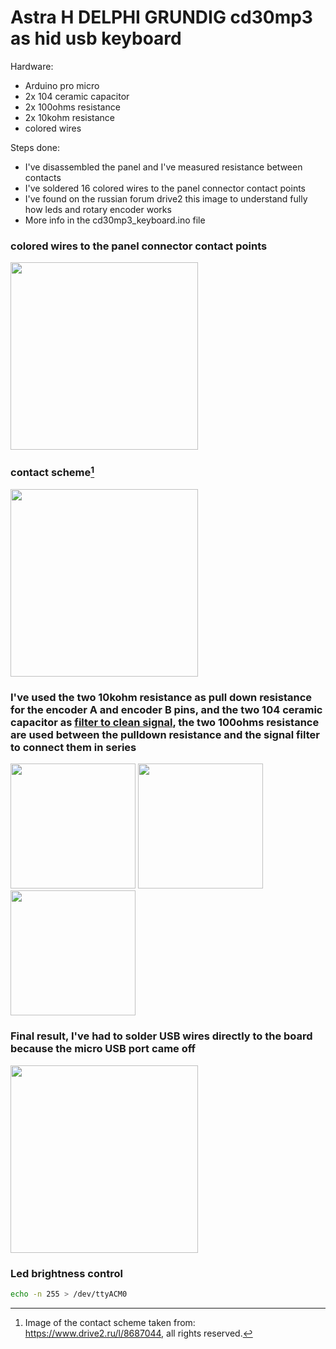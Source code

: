 # Astra H DELPHI GRUNDIG cd30mp3 as hid usb keyboard

Hardware:
- Arduino pro micro
- 2x 104 ceramic capacitor
- 2x 100ohms resistance
- 2x 10kohm resistance
- colored wires

Steps done:
- I've disassembled the panel and I've measured resistance between contacts
- I've soldered 16 colored wires to the panel connector contact points
- I've found on the russian forum drive2 this image to understand fully how leds and rotary encoder works
- More info in the cd30mp3_keyboard.ino file

### colored wires to the panel connector contact points
<img src="https://github.com/Gioee/cd30mp3_keyboard/assets/48024736/86b0b80c-f59a-4a22-a479-239a9194c31b" width="300">

### contact scheme[^1]
<img src="https://github.com/Gioee/cd30mp3_keyboard/assets/48024736/5cb8f3ed-896e-4d44-acbd-a43ea1d80ca5" width="300">

### I've used the two 10kohm resistance as pull down resistance for the encoder A and encoder B pins, and the two 104 ceramic capacitor as [filter to clean signal](https://www.arrow.com/en/research-and-events/articles/using-capacitors-to-filter-electrical-noise), the two 100ohms resistance are used between the pulldown resistance and the signal filter to connect them in series
<img src="https://github.com/Gioee/cd30mp3_keyboard/assets/48024736/c453d9f6-32de-4578-b4e0-0582905fd950" width="200">
<img src="https://github.com/Gioee/cd30mp3_keyboard/assets/48024736/220fbf40-086b-4a47-a7bf-d7b8ba2df210" width="200">
<img src="https://github.com/Gioee/cd30mp3_keyboard/assets/48024736/43fbb4fb-03ab-4a6d-af9b-a687e0db3199" width="200">

### Final result, I've had to solder USB wires directly to the board because the micro USB port came off
<img src="https://github.com/Gioee/cd30mp3_keyboard/assets/48024736/e96e1d49-aae8-496d-837a-a722018118a9" width="300">


### Led brightness control
```bash
echo -n 255 > /dev/ttyACM0
```


[^1]: Image of the contact scheme taken from: https://www.drive2.ru/l/8687044, all rights reserved.
